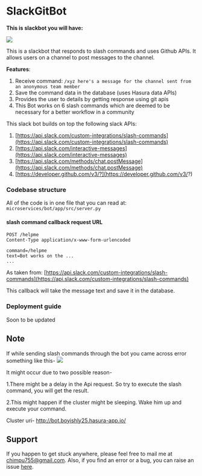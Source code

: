 # SlackGitBot 

**This is slackbot you will have:**

![](https://media.giphy.com/media/QKiWFh7KBfFMzVrt85/giphy.gif)

This is a  slackbot that responds to slash commands and uses Github APIs. It allows users on a channel to post messages to the channel.

**Features**:

1. Receive command: `/xyz here's a message for the channel sent from an anonymous team member`
2. Save the command data in the database (uses Hasura data APIs)
3. Provides the user to details by getting response using git apis
4. This Bot works on 6 slash commands which are deemed to be necessary for a better workflow in a community

This slack bot builds on top the following slack APIs:

1. [https://api.slack.com/custom-integrations/slash-commands](https://api.slack.com/custom-integrations/slash-commands)
2. [https://api.slack.com/interactive-messages](https://api.slack.com/interactive-messages)
3. [https://api.slack.com/methods/chat.postMessage](https://api.slack.com/methods/chat.postMessage)
4. [https://developer.github.com/v3/?](https://developer.github.com/v3/?)

### Codebase structure

All of the code is in one file that you can read at: `microservices/bot/app/src/server.py`

#### slash command callback request URL
 ```http
 POST /helpme
 Content-Type application/x-www-form-urlencoded

 command=/helpme
 text=Bot works on the ...
 ...
 ```

As taken from: [https://api.slack.com/custom-integrations/slash-commands](https://api.slack.com/custom-integrations/slash-commands)

This callback will take the message text and save it in the database.

### Deployment guide

Soon to be updated

## Note

If while sending slash commands through the bot you came across error something like this-
![](https://image.ibb.co/iffKDJ/error.png)

It might occur due to two possible reason- 

1.There might be a delay in the Api request. So try to execute the slash command, you will get the result.

2.This might happen if the cluster might be sleeping. Wake him up and execute your command. 
  	
Cluster uri- http://bot.boyishly25.hasura-app.io/

## Support

If you happen to get stuck anywhere, please feel free to mail me at chimpu755@gmail.com. Also, if you find an error or a bug, you can raise an issue [here](https://github.com/Satyabrat35/SlackGitBot).
